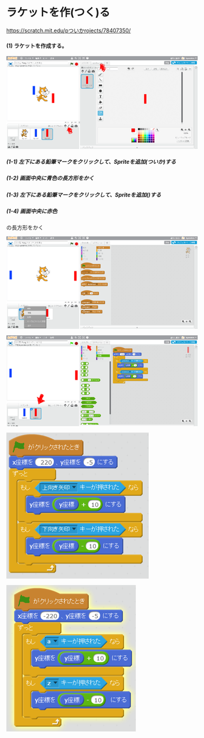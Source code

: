 # ラケットを作(つく)る
https://scratch.mit.edu/pついかrojects/78407350/

#### (1) ラケットを作成する。
![](create_racket_001a.png)
##### (1-1) 左下にある鉛筆マークをクリックして、Spriteを追加(ついか)する
##### (1-2) 画面中央に青色の長方形をかく
##### (1-3) 左下にある鉛筆マークをクリックして、Spriteを追加()する
##### (1-4) 画面中央に赤色
の長方形をかく

![](create_racket_002a.png)

![](create_racket_004a.png)

![](racket_script_001a.png)

![](racket_script_002a.png)